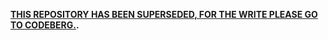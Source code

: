 
**[THIS REPOSITORY HAS BEEN SUPERSEDED, FOR THE WRITE
PLEASE GO TO CODEBERG.](
https://codeberg.org/Horse64/core.horse64.org).**


